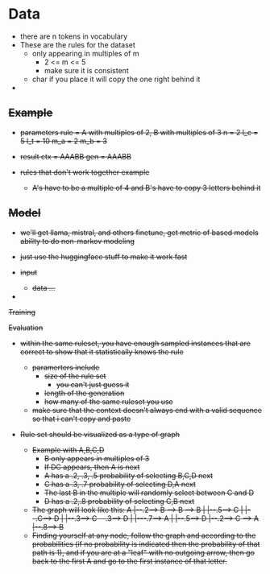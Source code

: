 # Data

- there are n tokens in vocabulary
- These are the rules for the dataset
  - only appearing in multiples of m
    - 2 <= m <= 5
    - make sure it is consistent
  - char if you place it will copy the one right behind it
- <s> <e>

## Example

- parameters
  rule = A with multiples of 2, B with multiples of 3
  n = 2
  l_c = 5
  l_t = 10
  m_a = 2
  m_b = 3
- result
  ctx = AAABB
  gen = AAABB

- rules that don't work together example
  - A's have to be a multiple of 4 and B's have to copy 3 letters behind it

## Model

- we'll get llama, mistral, and others finetune, get metric of based models ability to do non-markov modeling
- just use the huggingface stuff to make it work fast

- input
  - <s> data <e> ...
-

Training

Evaluation

- within the same ruleset, you have enough sampled instances that are correct to show that it statistically knows the rule

  - paramerters include
    - size of the rule set
      - you can't just guess it
    - length of the generation
    - how many of the same ruleset you use
  - make sure that the context doesn't always end with a valid sequence so that i can't copy and paste

- Rule set should be visualized as a type of graph
  - Example with A,B,C,D
    - B only appears in multiples of 3
    - If DC appears, then A is next
    - A has a .2, .3, .5 probability of selecting B,C,D next
    - C has a .3, .7 probability of selecting D,A next
    - The last B in the multiple will randomly select between C and D
    - D has a .2,.8 probability of selecting C,B next
  - The graph will look like this:
    A
    |--.2--> B --> B --> B
    | |--.5--> C
    | |--.C--> D
    |
    |--.3--> C --.3--> D
    | |---.7--> A
    |
    |--.5--> D
    |--.2--> C --> A
    |--.8--> B
  - Finding yourself at any node, follow the graph and according to the probabilities (if no probability is indicated
    then the probability of that path is 1), and if you are at a "leaf" with no outgoing arrow, then go back to the first
    A and go to the first instance of that letter.
